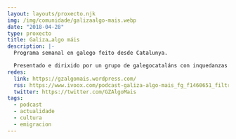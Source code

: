 ```yaml
---
layout: layouts/proxecto.njk
img: /img/comunidade/galizaalgo-mais.webp
date: "2018-04-28"
type: proxecto
title: Galiza…algo máis
description: |-
  Programa semanal en galego feito desde Catalunya.

  Presentado e dirixido por un grupo de galegocataláns con inquedanzas no ámbito da actualidade e da cultura.
redes:
  link: https://gzalgomais.wordpress.com/
  rss: https://www.ivoox.com/podcast-galiza-algo-mais_fg_f1460651_filtro_1.xml
  twitter: https://twitter.com/GZAlgoMais
tags:
  - podcast
  - actualidade
  - cultura
  - emigracion
---
```

